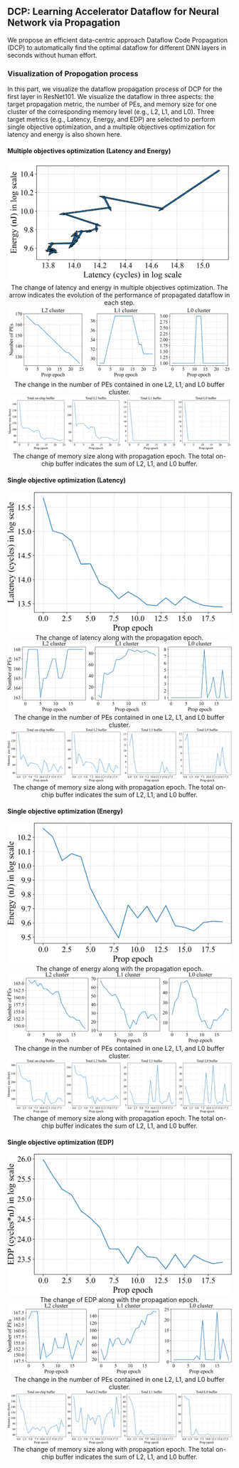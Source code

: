 ## DCP: Learning Accelerator Dataflow for Neural Network via Propagation

We propose an efficient data-centric approach Dataflow Code Propagation (DCP) to automatically find the optimal dataflow for different DNN layers in seconds without human effort.


### Visualization of Propogation process

In this part, we visualize the dataflow propagation process of DCP for the first layer in ResNet101. We visualize the dataflow in three aspects: the target propagation metric, the number of PEs, and memory size for one cluster of the corresponding memory level (e.g., L2, L1, and L0). Three target metrics (e.g., Latency, Energy, and EDP) are selected to perform single objective optimization, and a multiple objectives optimization for latency and energy is also shown here.


#### Multiple objectives optimization (Latency and Energy)

<div>
    <center>	
    <img src="images/multi_latency_energy.png"
         style="zoom:80%"/>
    <br>
    The change of latency and energy in multiple objectives optimization. The arrow indicates the evolution of the performance of propagated dataflow in each step.
    </center>
</div>

<div>
    <center>	
    <img src="images/multi_PE.png"
         style="zoom:80%"/>
    <br>
    The change in the number of PEs contained in one L2, L1, and L0 buffer cluster.
    </center>
</div>

<div>
    <center>	
    <img src="images/multi_memory.png"
         style="zoom:100%"/>
    <br>
    The change of memory size along with propagation epoch. The total on-chip buffer indicates the sum of L2, L1, and L0 buffer.
    </center>
</div>


#### Single objective optimization (Latency)

<div>
    <center>	
    <img src="images/runtime_change.png"
         style="zoom:50%"/>
    <br>
    The change of latency along with the propagation epoch.
    </center>
</div>

<div>
    <center>	
    <img src="images/runtime_PE.png"
         style="zoom:80%"/>
    <br>
    The change in the number of PEs contained in one L2, L1, and L0 buffer cluster.
    </center>
</div>

<div>
    <center>	
    <img src="images/runtime_memory.png"
         style="zoom:100%"/>
    <br>
    The change of memory size along with propagation epoch. The total on-chip buffer indicates the sum of L2, L1, and L0 buffer.
    </center>
</div>


#### Single objective optimization (Energy)

<div>
    <center>	
    <img src="images/energy_change.png"
         style="zoom:50%"/>
    <br>
    The change of energy along with the propagation epoch.
    </center>
</div>

<div>
    <center>	
    <img src="images/energy_PE.png"
         style="zoom:80%"/>
    <br>
    The change in the number of PEs contained in one L2, L1, and L0 buffer cluster.
    </center>
</div>

<div>
    <center>	
    <img src="images/energy_memory.png"
         style="zoom:100%"/>
    <br>
    The change of memory size along with propagation epoch. The total on-chip buffer indicates the sum of L2, L1, and L0 buffer.
    </center>
</div>


#### Single objective optimization (EDP)

<div>
    <center>	
    <img src="images/edp_change.png"
         style="zoom:50%"/>
    <br>
    The change of EDP along with the propagation epoch.
    </center>
</div>

<div>
    <center>	
    <img src="images/edp_PE.png"
         style="zoom:80%"/>
    <br>
    The change in the number of PEs contained in one L2, L1, and L0 buffer cluster.
    </center>
</div>

<div>
    <center>	
    <img src="images/edp_memory.png"
         style="zoom:100%"/>
    <br>
    The change of memory size along with propagation epoch. The total on-chip buffer indicates the sum of L2, L1, and L0 buffer.
    </center>
</div>

